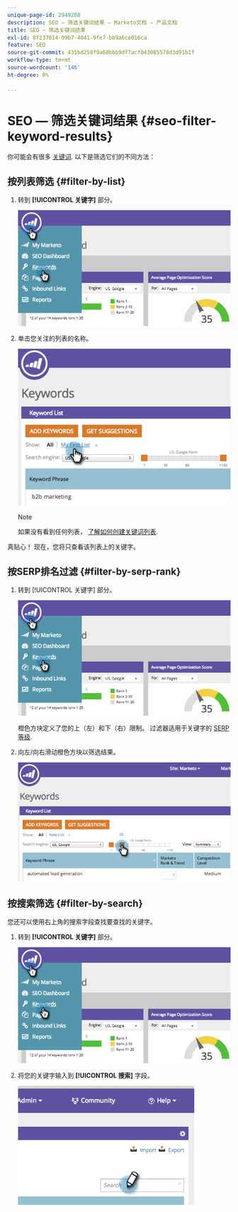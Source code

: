 ```yaml
---
unique-page-id: 2949208
description: SEO — 筛选关键词结果 — Marketo文档 — 产品文档
title: SEO — 筛选关键词结果
exl-id: 8f237814-09b7-4041-9fe7-bb9a6ce016ca
feature: SEO
source-git-commit: 431bd258f9a68bbb9df7acf043085578d3d91b1f
workflow-type: tm+mt
source-wordcount: '146'
ht-degree: 0%

---
```


# SEO — 筛选关键词结果 {#seo-filter-keyword-results}

你可能会有很多 [关键词](/help/marketo/product-docs/additional-apps/seo/keywords/seo-understanding-keywords.md). 以下是筛选它们的不同方法：

## 按列表筛选 {#filter-by-list}

1. 转到 **[!UICONTROL 关键字]** 部分。

   ![](assets/image2014-9-18-11-3a55-3a8.png)

1. 单击您关注的列表的名称。

   ![](assets/image2014-9-18-11-3a55-3a32.png)

   >[!NOTE]
   >
   >如果没有看到任何列表， [了解如何创建关键词列表](/help/marketo/product-docs/additional-apps/seo/understanding-seo/seo-managing-lists.md).

真贴心！ 现在，您将只查看该列表上的关键字。

## 按SERP排名过滤 {#filter-by-serp-rank}

1. 转到 [!UICONTROL 关键字] 部分。

   ![](assets/image2014-9-18-12-3a0-3a10.png)

   橙色方块定义了您的上（左）和下（右）限制。 过滤器适用于关键字的 [SERP等级](/help/marketo/product-docs/additional-apps/seo/understanding-seo/understanding-search-engine-optimization.md).

1. 向左/向右滑动橙色方块以筛选结果。

   ![](assets/image2014-9-18-12-3a0-3a15.png)

## 按搜索筛选 {#filter-by-search}

您还可以使用右上角的搜索字段查找要查找的关键字。

1. 转到 **[!UICONTROL 关键字]** 部分。

   ![](assets/image2014-9-18-12-3a0-3a50.png)

1. 将您的关键字输入到 **[!UICONTROL 搜索]** 字段。

   ![](assets/image2014-9-18-12-3a1-3a7.png)
